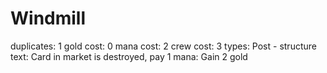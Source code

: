 # Windmill

duplicates: 1
gold cost: 0
mana cost: 2
crew cost: 3
types: Post - structure
text:
Card in market is destroyed, pay 1 mana: Gain 2 gold
